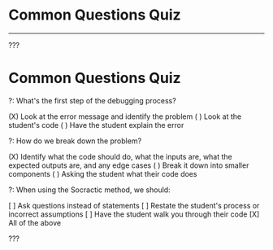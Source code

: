 # Common Questions Quiz
---

???

# Common Questions Quiz

?: What's the first step of the debugging process?

(X) Look at the error message and identify the problem
( ) Look at the student's code
( ) Have the student explain the error

?: How do we break down the problem? 

(X) Identify what the code should do, what the inputs are, what the expected outputs are, and any edge cases
( ) Break it down into smaller components
( ) Asking the student what their code does
 
?: When using the Socractic method, we should:

[ ] Ask questions instead of statements
[ ] Restate the student's process or incorrect assumptions
[ ] Have the student walk you through their code
[X] All of the above

???
